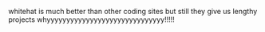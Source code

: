 whitehat is much better than other coding sites
but still they give us lengthy projects 
whyyyyyyyyyyyyyyyyyyyyyyyyyyyyyy!!!!!
